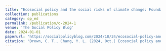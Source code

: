 ```yaml
---
title: "Ecosocial policy and the social risks of climate change: Foundations of the U.S. ecosocial safety net"
collection: publications
category: op_ed
permalink: /publication/o-2024-1
venue: 'The Social Policy Blog'
date: 2024-01-01
paperurl: 'https://socialpolicyblog.com/2024/10/24/ecosocial-policy-and-the-social-risks-of-climate-change-foundations-of-the-u-s-ecosocial-safety-net/'
citation: 'Brown, C. T., Chang, Y. L. (2024, Oct.) Ecosocial policy and the social risks of climate change: Foundations of the U.S. ecosocial safety net. The Social Policy Blog. https://socialpolicyblog.com/2024/10/24/ecosocial-policy-and-the-social-risks-of-climate-change-foundations-of-the-u-s-ecosocial-safety-net/.'
---
```


